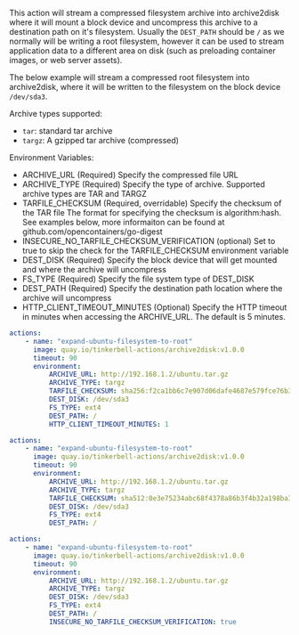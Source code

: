 This action will stream a compressed filesystem archive into archive2disk
where it will mount a block device and uncompress this archive to a destination path on
it's filesystem. Usually the `DEST_PATH` should be `/` as we normally will be writing a
root filesystem, however it can be used to stream application data to a different area on
disk (such as preloading container images, or web server assets).

The below example will stream a compressed root filesystem into archive2disk, where it
will be written to the filesystem on the block device `/dev/sda3`.

Archive types supported:

-   `tar`: standard tar archive
-   `targz`: A gzipped tar archive (compressed)

Environment Variables:
  - ARCHIVE_URL (Required) Specify the compressed file URL
  - ARCHIVE_TYPE (Required) Specify the type of archive.  Supported archive types are TAR and TARGZ
  - TARFILE_CHECKSUM (Required, overridable) Specify the checksum of the TAR file
    The format for specifying the checksum is algorithm:hash. See examples below, more informaiton can be found at github.com/opencontainers/go-digest
  - INSECURE_NO_TARFILE_CHECKSUM_VERIFICATION (optional) Set to true to skip the check for the TARFILE_CHECKSUM environment variable
  - DEST_DISK (Required) Specify the block device that will get mounted and where the archive will uncompress
  - FS_TYPE (Required) Specify the file system type of DEST_DISK
  - DEST_PATH  (Required) Specify the destination path location where the archive will uncompress
  - HTTP_CLIENT_TIMEOUT_MINUTES (Optional) Specify the HTTP timeout in minutes when accessing the ARCHIVE_URL.  The default is 5 minutes.

```yaml
actions:
    - name: "expand-ubuntu-filesystem-to-root"
      image: quay.io/tinkerbell-actions/archive2disk:v1.0.0
      timeout: 90
      environment:
          ARCHIVE_URL: http://192.168.1.2/ubuntu.tar.gz
          ARCHIVE_TYPE: targz
          TARFILE_CHECKSUM: sha256:f2ca1bb6c7e907d06dafe4687e579fce76b37e4e93b7605022da52e6ccc26fd2
          DEST_DISK: /dev/sda3
          FS_TYPE: ext4
          DEST_PATH: /
          HTTP_CLIENT_TIMEOUT_MINUTES: 1
```
```yaml
actions:
    - name: "expand-ubuntu-filesystem-to-root"
      image: quay.io/tinkerbell-actions/archive2disk:v1.0.0
      timeout: 90
      environment:
          ARCHIVE_URL: http://192.168.1.2/ubuntu.tar.gz
          ARCHIVE_TYPE: targz
          TARFILE_CHECKSUM: sha512:0e3e75234abc68f4378a86b3f4b32a198ba301845b0cd6e50106e874345700cc6663a86c1ea125dc5e92be17c98f9a0f85ca9d5f595db2012f7cc3571945c123
          DEST_DISK: /dev/sda3
          FS_TYPE: ext4
          DEST_PATH: /
```
```yaml
actions:
    - name: "expand-ubuntu-filesystem-to-root"
      image: quay.io/tinkerbell-actions/archive2disk:v1.0.0
      timeout: 90
      environment:
          ARCHIVE_URL: http://192.168.1.2/ubuntu.tar.gz
          ARCHIVE_TYPE: targz
          DEST_DISK: /dev/sda3
          FS_TYPE: ext4
          DEST_PATH: /
          INSECURE_NO_TARFILE_CHECKSUM_VERIFICATION: true
```
